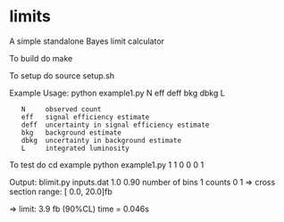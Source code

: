 # limits
A simple standalone Bayes limit calculator

To build do
  make
  
To setup do
  source setup.sh
  
  Example
    Usage:
       python example1.py N eff deff bkg dbkg L

       N     observed count
       eff   signal efficiency estimate
       deff  uncertainty in signal efficiency estimate
       bkg   background estimate
       dbkg  uncertainty in background estimate
       L     integrated luminosity

To test do
  cd example 
  python example1.py 1 1 0 0 0 1
  
Output:
blimit.py inputs.dat        1.0 0.90
number of bins 1
counts
	   0		1
=> cross section range: [   0.0,   20.0]fb

=> limit:    3.9 fb (90%CL)	time =   0.046s
  

